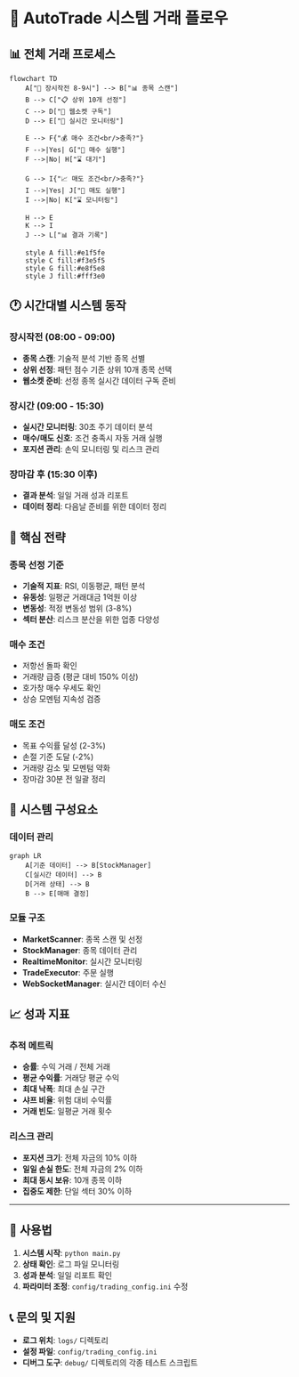 # 🤖 AutoTrade 시스템 거래 플로우

## 📊 전체 거래 프로세스

```mermaid
flowchart TD
    A["🌅 장시작전 8-9시"] --> B["📊 종목 스캔"]
    B --> C["📋 상위 10개 선정"]
    C --> D["📡 웹소켓 구독"]
    D --> E["🔄 실시간 모니터링"]
    
    E --> F{"💰 매수 조건<br/>충족?"}
    F -->|Yes| G["🛒 매수 실행"]
    F -->|No| H["⌛ 대기"]
    
    G --> I{"📈 매도 조건<br/>충족?"}
    I -->|Yes| J["💸 매도 실행"]
    I -->|No| K["⌛ 모니터링"]
    
    H --> E
    K --> I
    J --> L["📊 결과 기록"]
    
    style A fill:#e1f5fe
    style C fill:#f3e5f5
    style G fill:#e8f5e8
    style J fill:#fff3e0
```

## 🕐 시간대별 시스템 동작

### 장시작전 (08:00 - 09:00)
- **종목 스캔**: 기술적 분석 기반 종목 선별
- **상위 선정**: 패턴 점수 기준 상위 10개 종목 선택
- **웹소켓 준비**: 선정 종목 실시간 데이터 구독 준비

### 장시간 (09:00 - 15:30)
- **실시간 모니터링**: 30초 주기 데이터 분석
- **매수/매도 신호**: 조건 충족시 자동 거래 실행
- **포지션 관리**: 손익 모니터링 및 리스크 관리

### 장마감 후 (15:30 이후)
- **결과 분석**: 일일 거래 성과 리포트
- **데이터 정리**: 다음날 준비를 위한 데이터 정리

## 🎯 핵심 전략

### 종목 선정 기준
- **기술적 지표**: RSI, 이동평균, 패턴 분석
- **유동성**: 일평균 거래대금 1억원 이상
- **변동성**: 적정 변동성 범위 (3-8%)
- **섹터 분산**: 리스크 분산을 위한 업종 다양성

### 매수 조건
- 저항선 돌파 확인
- 거래량 급증 (평균 대비 150% 이상)
- 호가창 매수 우세도 확인
- 상승 모멘텀 지속성 검증

### 매도 조건
- 목표 수익률 달성 (2-3%)
- 손절 기준 도달 (-2%)
- 거래량 감소 및 모멘텀 약화
- 장마감 30분 전 일괄 정리

## 🔧 시스템 구성요소

### 데이터 관리
```mermaid
graph LR
    A[기준 데이터] --> B[StockManager]
    C[실시간 데이터] --> B
    D[거래 상태] --> B
    B --> E[매매 결정]
```

### 모듈 구조
- **MarketScanner**: 종목 스캔 및 선정
- **StockManager**: 종목 데이터 관리
- **RealtimeMonitor**: 실시간 모니터링
- **TradeExecutor**: 주문 실행
- **WebSocketManager**: 실시간 데이터 수신

## 📈 성과 지표

### 추적 메트릭
- **승률**: 수익 거래 / 전체 거래
- **평균 수익률**: 거래당 평균 수익
- **최대 낙폭**: 최대 손실 구간
- **샤프 비율**: 위험 대비 수익률
- **거래 빈도**: 일평균 거래 횟수

### 리스크 관리
- **포지션 크기**: 전체 자금의 10% 이하
- **일일 손실 한도**: 전체 자금의 2% 이하
- **최대 동시 보유**: 10개 종목 이하
- **집중도 제한**: 단일 섹터 30% 이하

---

## 🚀 사용법

1. **시스템 시작**: `python main.py`
2. **상태 확인**: 로그 파일 모니터링
3. **성과 분석**: 일일 리포트 확인
4. **파라미터 조정**: `config/trading_config.ini` 수정

## 📞 문의 및 지원

- **로그 위치**: `logs/` 디렉토리
- **설정 파일**: `config/trading_config.ini`
- **디버그 도구**: `debug/` 디렉토리의 각종 테스트 스크립트 